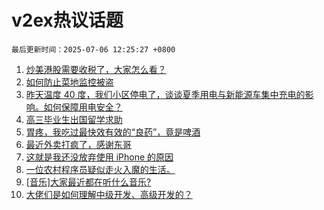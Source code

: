 # v2ex热议话题

`最后更新时间：2025-07-06 12:25:27 +0800`

1. [炒美港股需要收税了，大家怎么看？](https://www.v2ex.com/t/1143209)
1. [如何防止菜地监控被盗](https://www.v2ex.com/t/1143203)
1. [昨天温度 40 度，我们小区停电了，谈谈夏季用电与新能源车集中充电的影响。如何保障用电安全？](https://www.v2ex.com/t/1143186)
1. [高三毕业生出国留学求助](https://www.v2ex.com/t/1143223)
1. [胃疼，我吃过最快效有效的“良药”，竟是啤酒](https://www.v2ex.com/t/1143179)
1. [最近外卖打疯了，感谢东哥](https://www.v2ex.com/t/1143208)
1. [这就是我还没放弃使用 iPhone 的原因](https://www.v2ex.com/t/1143195)
1. [一位农村程序员疑似走火入魔的生活。](https://www.v2ex.com/t/1143194)
1. [[音乐]大家最近都在听什么音乐?](https://www.v2ex.com/t/1143192)
1. [大佬们是如何理解中级开发、高级开发的？](https://www.v2ex.com/t/1143213)

